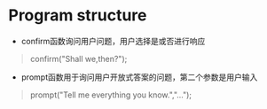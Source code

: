 # Program structure
- confirm函数询问用户问题，用户选择是或否进行响应
>confirm("Shall we,then?");
- prompt函数用于询问用户开放式答案的问题，第二个参数是用户输入
>prompt("Tell me everything you know.","...");